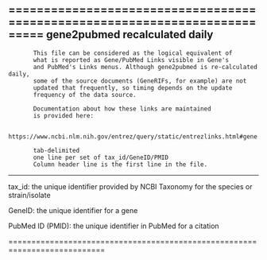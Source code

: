 ===========================================================================
gene2pubmed                                     recalculated daily
---------------------------------------------------------------------------
           This file can be considered as the logical equivalent of
           what is reported as Gene/PubMed Links visible in Gene's 
           and PubMed's Links menus. Although gene2pubmed is re-calculated daily,
           some of the source documents (GeneRIFs, for example) are not
           updated that frequently, so timing depends on the update
           frequency of the data source.

           Documentation about how these links are maintained
           is provided here:

           https://www.ncbi.nlm.nih.gov/entrez/query/static/entrezlinks.html#gene

           tab-delimited
           one line per set of tax_id/GeneID/PMID
           Column header line is the first line in the file.
---------------------------------------------------------------------------

tax_id:
           the unique identifier provided by NCBI Taxonomy
           for the species or strain/isolate

GeneID:
           the unique identifier for a gene


PubMed ID (PMID):
           the unique identifier in PubMed for a citation


===========================================================================

